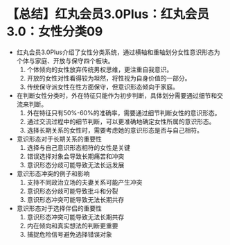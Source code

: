 # 【总结】红丸会员3.0Plus：红丸会员3.0：女性分类09

-   红丸会员3.0Plus介绍了女性分类系统，通过横轴和重轴划分女性意识形态为个体与家庭、开放与保守四个板块。
    1.  个体倾向的女性放弃传统男权思维，更注重自我意识。
    2.  开放的女性对性看得较为坦然，将性视为自身价值的一部分。
    3.  传统保守派女性在性方面保守，但意识形态倾向于家庭。
-   在判断女性分类时，外在特征只能作为初步判断，具体划分需要通过细节和交流来判断。
    1.  外在特征只有50%-60%的准确率，需要通过细节判断女性的意识形态。
    2.  通过交流过程中的细节判断，可以更准确地确定女性所属的意识形态。
    3.  选择长期关系的女性时，需要考虑她的意识形态是否与自己相符。
-   意识形态对于长期关系的重要性
    1.  选择与自己意识形态相符的女性是关键
    2.  错误选择对象会导致长期痛苦和冲突
    3.  意识形态分歧可能导致无法长远发展
-   意识形态冲突的例子和影响
    1.  支持不同政治立场的夫妻关系可能产生冲突
    2.  意识形态分歧可能导致批斗和分裂
    3.  意识形态冲突可能导致无法长期共存
-   意识形态对于选择伴侣的重要性
    1.  意识形态冲突可能导致无法长期共存
    2.  内在倾向和真实想法的判断更重要
    3.  捕捉危险信号避免选择错误对象